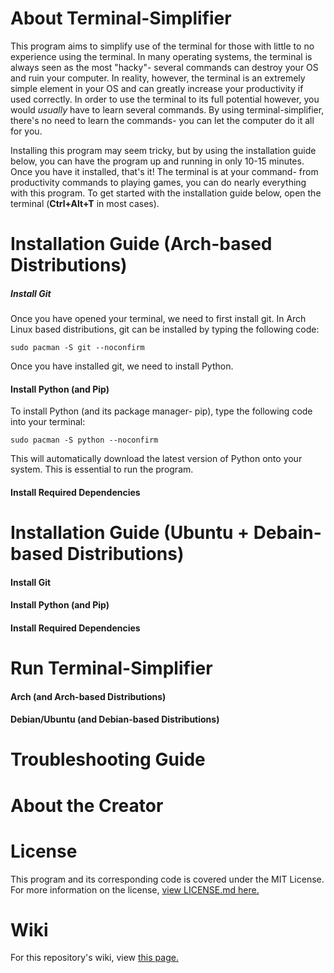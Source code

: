 # About Terminal-Simplifier
This program aims to simplify use of the terminal for those with little to no experience using the terminal. In many operating systems, the terminal is always seen as the most "hacky"- several commands can destroy your OS and ruin your computer. In reality, however, the terminal is an extremely simple element in your OS and can greatly increase your productivity if used correctly. In order to use the terminal to its full potential however, you would _usually_ have to learn several commands. By using terminal-simplifier, there's no need to learn the commands- you can let the computer do it all for you. 

Installing this program may seem tricky, but by using the installation guide below, you can have the program up and running in only 10-15 minutes. Once you have it installed, that's it! The terminal is at your command- from productivity commands to playing games, you can do nearly everything with this program. To get started with the installation guide below, open the terminal (**Ctrl+Alt+T** in most cases).

# Installation Guide (Arch-based Distributions)

##### Install Git
Once you have opened your terminal, we need to first install git. In Arch Linux based distributions, git can be installed by typing the following code:
```
sudo pacman -S git --noconfirm
```

Once you have installed git, we need to install Python.
#### Install Python (and Pip)
To install Python (and its package manager- pip), type the following code into your terminal:
```
sudo pacman -S python --noconfirm
```
This will automatically download the latest version of Python onto your system. This is essential to run the program.

#### Install Required Dependencies

# Installation Guide (Ubuntu + Debain-based Distributions)

#### Install Git

#### Install Python (and Pip)

#### Install Required Dependencies

# Run Terminal-Simplifier

#### Arch (and Arch-based Distributions)

#### Debian/Ubuntu (and Debian-based Distributions)

# Troubleshooting Guide

# About the Creator

# License
This program and its corresponding code is covered under the MIT License. For more information on the license, [view LICENSE.md here.](https://github.com/sanchit-sehgal/terminal-simplifier/blob/main/LICENSE)

# Wiki
For this repository's wiki, view [this page.](https://github.com/sanchit-sehgal/terminal-simplifier/wiki/Introduction)

